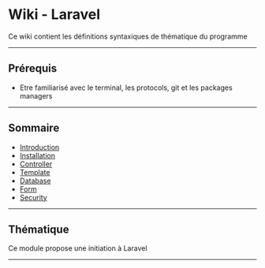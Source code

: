 # Wiki - Laravel

Ce wiki contient les définitions syntaxiques de thématique du programme
___

## Prérequis

* Etre familiarisé avec le terminal, les protocols, git et les packages managers

___

## Sommaire

* [Introduction](https://github.com/seeren-training/Laravel/wiki/01)
* [Installation](https://github.com/seeren-training/Laravel/wiki/02)
* [Controller](https://github.com/seeren-training/Laravel/wiki/03)
* [Template](https://github.com/seeren-training/Laravel/wiki/04)
* [Database](https://github.com/seeren-training/Laravel/wiki/05)
* [Form](https://github.com/seeren-training/Laravel/wiki/06)
* [Security](https://github.com/seeren-training/Laravel/wiki/07)

___

## Thématique

Ce module propose une initiation à Laravel

___

